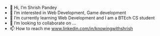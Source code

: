 - 👋 Hi, I’m Shrish Pandey
- 👀 I’m interested in Web Development, Game development
- 🌱 I’m currently learning Web Development and I am a BTEch CS student
- 💞️ I’m looking to collaborate on ...
- 📫 How to reach me www.linkedin.com/in/knowingwithshrish

<!---
KnowingWithShrish/KnowingWithShrish is a ✨ special ✨ repository because its `README.md` (this file) appears on your GitHub profile.
You c
an click the Preview link to take a look at your changes.
--->

